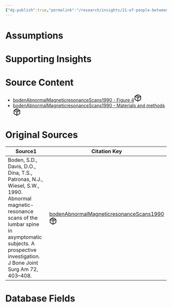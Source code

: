 ```yaml
---
{"dg-publish":true,"permalink":"/research/insights/21-of-people-between-20-39-have-an-asymptomatic-herniated-lumbar-disc/"}
---
```


# Assumptions
<div><ul class="dataview list-view-ul"></ul></div>

# Supporting Insights
<div><ul class="dataview list-view-ul"></ul></div>

# Source Content
<div><ul class="dataview list-view-ul"><li><span><a data-tooltip-position="top" aria-label="Research/Source Content/bodenAbnormalMagneticresonanceScans1990 - Figure 4.md" data-href="Research/Source Content/bodenAbnormalMagneticresonanceScans1990 - Figure 4.md" href="Research/Source Content/bodenAbnormalMagneticresonanceScans1990 - Figure 4.md" class="internal-link" target="_blank" rel="noopener" fileclass-name="Research Links">bodenAbnormalMagneticresonanceScans1990 - Figure 4</a><a class="metadata-menu fileclass-icon"><svg xmlns="http://www.w3.org/2000/svg" width="24" height="24" viewBox="0 0 24 24" fill="none" stroke="currentColor" stroke-width="2" stroke-linecap="round" stroke-linejoin="round" class="svg-icon lucide-package"><path d="m7.5 4.27 9 5.15"></path><path d="M21 8a2 2 0 0 0-1-1.73l-7-4a2 2 0 0 0-2 0l-7 4A2 2 0 0 0 3 8v8a2 2 0 0 0 1 1.73l7 4a2 2 0 0 0 2 0l7-4A2 2 0 0 0 21 16Z"></path><path d="m3.3 7 8.7 5 8.7-5"></path><path d="M12 22V12"></path></svg></a></span></li><li><span><a data-tooltip-position="top" aria-label="Research/Source Content/bodenAbnormalMagneticresonanceScans1990 - Materials and methods.md" data-href="Research/Source Content/bodenAbnormalMagneticresonanceScans1990 - Materials and methods.md" href="Research/Source Content/bodenAbnormalMagneticresonanceScans1990 - Materials and methods.md" class="internal-link" target="_blank" rel="noopener" fileclass-name="Research Links">bodenAbnormalMagneticresonanceScans1990 - Materials and methods</a><a class="metadata-menu fileclass-icon"><svg xmlns="http://www.w3.org/2000/svg" width="24" height="24" viewBox="0 0 24 24" fill="none" stroke="currentColor" stroke-width="2" stroke-linecap="round" stroke-linejoin="round" class="svg-icon lucide-package"><path d="m7.5 4.27 9 5.15"></path><path d="M21 8a2 2 0 0 0-1-1.73l-7-4a2 2 0 0 0-2 0l-7 4A2 2 0 0 0 3 8v8a2 2 0 0 0 1 1.73l7 4a2 2 0 0 0 2 0l7-4A2 2 0 0 0 21 16Z"></path><path d="m3.3 7 8.7 5 8.7-5"></path><path d="M12 22V12"></path></svg></a></span></li></ul></div>

# Original Sources
<div><table class="dataview table-view-table"><thead class="table-view-thead"><tr class="table-view-tr-header"><th class="table-view-th"><span>Source</span><span class="dataview small-text">1</span></th><th class="table-view-th"><span>Citation Key</span></th></tr></thead><tbody class="table-view-tbody"><tr><td><span>Boden, S.D., Davis, D.O., Dina, T.S., Patronas, N.J., Wiesel, S.W., 1990. Abnormal magnetic-resonance scans of the lumbar spine in asymptomatic subjects. A prospective investigation. J Bone Joint Surg Am 72, 403–408.</span></td><td><span><a data-tooltip-position="top" aria-label="Research/Evidence Sources/bodenAbnormalMagneticresonanceScans1990.md" data-href="Research/Evidence Sources/bodenAbnormalMagneticresonanceScans1990.md" href="Research/Evidence Sources/bodenAbnormalMagneticresonanceScans1990.md" class="internal-link" target="_blank" rel="noopener" fileclass-name="Research Links">bodenAbnormalMagneticresonanceScans1990</a><a class="metadata-menu fileclass-icon"><svg xmlns="http://www.w3.org/2000/svg" width="24" height="24" viewBox="0 0 24 24" fill="none" stroke="currentColor" stroke-width="2" stroke-linecap="round" stroke-linejoin="round" class="svg-icon lucide-package"><path d="m7.5 4.27 9 5.15"></path><path d="M21 8a2 2 0 0 0-1-1.73l-7-4a2 2 0 0 0-2 0l-7 4A2 2 0 0 0 3 8v8a2 2 0 0 0 1 1.73l7 4a2 2 0 0 0 2 0l7-4A2 2 0 0 0 21 16Z"></path><path d="m3.3 7 8.7 5 8.7-5"></path><path d="M12 22V12"></path></svg></a></span></td></tr></tbody></table></div>

# Database Fields